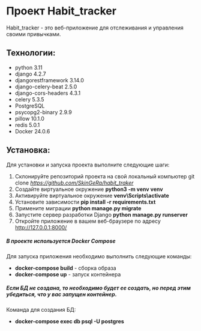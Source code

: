 # Проект Habit_tracker
Habit_tracker - это веб-приложение для отслеживания и управления своими привычками.

## Технологии:

* python 3.11
* django 4.2.7
* djangorestframework 3.14.0
* django-celery-beat 2.5.0 
* django-cors-headers 4.3.1
* celery 5.3.5
* PostgreSQL
* psycopg2-binary 2.9.9
* pillow 10.1.0
* redis 5.0.1
* Docker 24.0.6

## Установка:

Для установки и запуска проекта выполните следующие шаги:

1. Склонируйте репозиторий проекта на свой локальный компьютер git clone _https://github.com/SkinGeRa/habit_traker_
2. Создайте виртуальное окружение **python3 -m venv venv**
3. Активируйте виртуальное окружение **venv\Scripts\activate**
4. Установите зависимости **pip install -r requirements.txt**
5. Примените миграции **python manage.py migrate**
6. Запустите сервер разработки Django **python manage.py runserver**
7. Откройте приложение в вашем веб-браузере по адресу http://127.0.0.1:8000/

##### В проекте используется Docker Compose

Для запуска приложения необходимо выполнить следующие команды: 
* **docker-compose build** - сборка образа
* **docker-compose up** - запуск контейнера 

##### Если БД не создана, то необходимо будет ее создать, но перед этим убедиться, что у вас запущен контейнер. 

Команда для создания БД: 
* **docker-compose exec db psql -U postgres**
